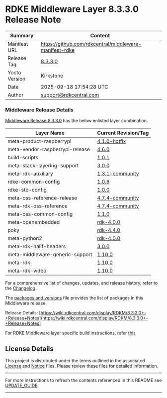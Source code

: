 
# RDKE Middleware Layer 8.3.3.0 Release Note

| Summary       | Content |
|---------------|---------|
| Manifest URL  | https://github.com/rdkcentral/middleware-manifest-rdke |
| Release Tag   | [8.3.3.0](https://github.com/rdkcentral/middleware-manifest-rdke/releases/tag/8.3.3.0) |
| Yocto Version | Kirkstone |
| Date          | 2025-09-18 17:54:28 UTC |
| Author        | support@rdkcentral.com |


### Middleware Release Details
[Middleware Release 8.3.3.0](https://github.com/rdkcentral/middleware-manifest-rdke/releases/tag/8.3.3.0) has the below enlisted layer combination.

| Layer Name | Current Revision/Tag |
|------------|-------------------|
| meta-product-raspberrypi | [4.1.0-hotfix](https://github.com/rdkcentral/meta-product-raspberrypi/tree/4.1.0-hotfix) |
| meta-vendor-raspberrypi-release | [4.6.0](https://github.com/rdkcentral/meta-vendor-raspberrypi-release/tree/4.6.0) |
| build-scripts | [1.0.1](https://github.com/rdkcentral/build-scripts/tree/1.0.1) |
| meta-stack-layering-support | [3.0.0](https://github.com/rdkcentral/meta-stack-layering-support/tree/3.0.0) |
| meta-rdk-auxiliary | [1.3.1-community](https://github.com/rdkcentral/meta-rdk-auxiliary/tree/1.3.1-community) |
| rdke-common-config | [1.0.6](https://github.com/rdkcentral/rdke-common-config/tree/1.0.6) |
| rdke-stb-config | [1.0.0](https://github.com/rdkcentral/rdke-stb-config/tree/1.0.0) |
| meta-oss-reference-release | [4.7.4-community](https://github.com/rdkcentral/meta-oss-reference-release/tree/4.7.4-community) |
| meta-rdk-oss-reference | [4.7.4-community](https://github.com/rdkcentral/meta-rdk-oss-reference/tree/4.7.4-community) |
| meta-oss-common-config | [1.1.0](https://github.com/rdkcentral/meta-oss-common-config/tree/1.1.0) |
| meta-openembedded | [rdk-4.0.0](https://github.com/rdkcentral/meta-openembedded/tree/rdk-4.0.0) |
| poky | [rdk-4.4.0](https://github.com/rdkcentral/poky/tree/rdk-4.4.0) |
| meta-python2 | [rdk-4.0.0](https://github.com/rdkcentral/meta-python2/tree/rdk-4.0.0) |
| meta-rdk-halif-headers | [3.0.0](https://github.com/rdkcentral/meta-rdk-halif-headers/tree/3.0.0) |
| meta-middleware-generic-support | [1.10.0](https://github.com/rdkcentral/meta-middleware-generic-support/tree/1.10.0) |
| meta-rdk | [1.10.0](https://github.com/rdkcentral/meta-rdk/tree/1.10.0) |
| meta-rdk-video | [1.10.0](https://github.com/rdkcentral/meta-rdk-video/tree/1.10.0) |

For a comprehensive list of changes, updates, and release history, refer to the [Changelog](CHANGELOG.md).

The [packages and versions](MiddlewarePackagesAndVersions.md) file provides the list of packages in this Middleware release.



Release Details: [https://wiki.rdkcentral.com/display/RDKM/8.3.3.0+-+Release+Notes](https://wiki.rdkcentral.com/display/RDKM/8.3.3.0+-+Release+Notes)

For RDKE Middleware layer specific build instructions, refer [this](https://github.com/rdkcentral/middleware-manifest-rdke/blob/8.3.3.0/README.md)

## License Details
This project is distributed under the terms outlined in the associated [License](LICENSE) and [Notice](NOTICE) files. Please review these files for detailed information.

---

For more instructions to refresh the contents referenced in this README see [UPDATE_GUIDE](Tools/UPDATE_GUIDE.md).

---
